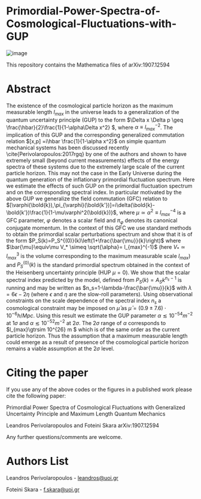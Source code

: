 # Primordial-Power-Spectra-of-Cosmological-Fluctuations-with-GUP

![image](https://user-images.githubusercontent.com/88026221/165931679-9546416a-3b43-420a-98d8-5c6268ec3e69.png)

This repository contains the Mathematica files of  arXiv:1907.12594  


# Abstract
The existence of the cosmological particle horizon as the maximum measurable length $l_{max}$ in the universe leads to a generalization of the quantum uncertainty principle (GUP) to the form $\Delta x \Delta p \geq \frac{\hbar}{2}\frac{1}{1-\alpha\Delta x^2} $, where $\alpha\equiv l_{max}^{-2}$. The implication of this GUP and the corresponding generalized commutation relation  $[x,p] =i\hbar \frac{1}{1-\alpha x^2}$ on simple quantum mechanical systems has been discussed recently \cite{Perivolaropoulos:2017rgq} by one of the authors and shown to have extremely small (beyond current measurements) effects of the energy spectra of these systems due to the extremely large scale of the current particle horizon. This may not the case in the Early Universe during the quantum generation of the inflationary primordial fluctuation spectrum. Here we estimate the effects of such GUP on the primordial fluctuation spectrum and on the corresponding spectral index. In particular motivated by the above GUP we generalize the field commutation (GFC) relation to $[\varphi(\bold{k}),\pi_{\varphi}(\bold{k'})]=i\delta(\bold{k}-\bold{k'})\frac{1}{1-\mu\varphi^2(\bold{k})}$, where $\mu\simeq\alpha^2\equiv l_{max}^{-4}$ is a GFC parameter, $\varphi$ denotes a scalar field and $\pi_{\varphi}$ denotes its canonical conjugate momentum. In the context of this GFC we use standard methods to obtain the primordial scalar perturbations spectrum and show that it is of the form $P_S(k)=P_S^{(0)}(k)\left(1+\frac{\bar{\mu}}{k}\right)$ where $\bar{\mu}\equiv\mu V_* \simeq \sqrt{\alpha}= l_{max}^{-1}$ (here $V_*\simeq l_{max}^3$ is the volume corresponding to  the maximum measurable scale $l_{max}$) and $P_S^{(0)}(k)$ is the standard primordial spectrum obtained in the context of the Heisenberg uncertainty principle (HUP $\mu=0$). We show that the scalar spectral index predicted by the model,  defined from $P_S(k)=A_Sk^{n_s -1}$ is running and may be written as  $n_s=1-\lambda-\frac{\bar{\mu}}{k}$ with $\lambda=6\epsilon-2\eta$ (where $\epsilon$ and $\eta$ are the slow-roll parameters). Using observational constraints on the scale dependence of the spectral index $n_s$ a cosmological constraint may be imposed on $\bar{\mu}$ as $\bar{\mu}=(0.9\pm 7.6)\cdot 10^{-6} h/Mpc$. Using this result we estimate the GUP parameter $\alpha\lesssim 10^{-54} m^{-2}$ at $1\sigma$ and $\alpha\lesssim 10^{-52} m^{-2}$ at $2\sigma$. The $2\sigma$ range of $\alpha$  corresponds to $l_{max}\gtrsim 10^{26} m $ which is of the same order as the current particle horizon. Thus the assumption that a maximum measurable length could emerge as a result of presence of the cosmological particle horizon remains a viable assumption at the $2\sigma$ level. 

# Citing the paper

If you use any of the above codes or the figures in a published work please cite the following paper:

Primordial Power Spectra of Cosmological Fluctuations with Generalized Uncertainty
Principle and Maximum Length Quantum Mechanics

Leandros Perivolaropoulos and Foteini Skara  arXiv:1907.12594


Any further questions/comments are welcome.

# Authors List

Leandros Perivolaropoulos - leandros@uoi.gr

Foteini Skara - f.skara@uoi.gr
